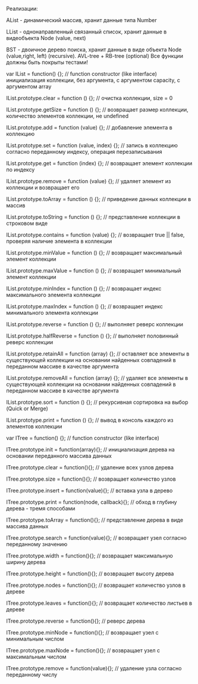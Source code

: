 Реализации:


AList - динамический массив, хранит данные типа Number

LList - однонаправленный связанный список, хранит данные в видеобъекта Node (value, next)

BST - двоичное дерево поиска, хранит данные в виде объекта Node (value,right, left) (recursive). AVL-tree + RB-tree (optional)
Все функции должны быть покрыты тестами!

var IList = function() {}; // function constructor (like interface) инициализация коллекции, без аргумента, с аргументом capacity, с аргументом array

IList.prototype.clear = function () {}; // очистка коллекции, size = 0

IList.prototype.getSize = function () {}; // возвращает размер коллекции,
количество элементов коллекции, не undefined

IList.prototype.add = function (value) {}; // добавление элемента в коллекцию

IList.prototype.set = function (value, index) {}; // запись в коллекцию согласно
переданному индексу, операция перезаписывания

IList.prototype.get = function (index) {}; // возвращает элемент коллекции по
индексу

IList.prototype.remove = function (value) {}; // удаляет элемент из коллекции и
возвращает его

IList.prototype.toArray = function () {}; // приведение данных коллекции в
массив

IList.prototype.toString = function () {}; // представление коллекции в
строковом виде

IList.prototype.contains = function (value) {}; // возвращает true || false,
проверяя наличие элемента в коллекции

IList.prototype.minValue = function () {}; // возвращает максимальный элемент
коллекции

IList.prototype.maxValue = function () {}; // возвращает минимальный элемент
коллекции

IList.prototype.minIndex = function () {}; // возвращает индекс максимального
элемента коллекции

IList.prototype.maxIndex = function () {}; // возвращает индекс минимального
элемента коллекции

IList.prototype.reverse = function () {}; // выполняет реверс коллекции

IList.prototype.halfReverse = function () {}; // выполняет половинный реверс
коллекции

IList.prototype.retainAll = function (array) {}; // оставляет все элементы в
существующей коллекции на основании найденных совпадений в переданном
массиве в качестве аргумента

IList.prototype.removeAll = function (array) {}; // удаляет все элементы в
существующей коллекции на основании найденных совпадений в переданном
массиве в качестве аргумента

IList.prototype.sort = function () {}; // рекурсивная сортировка на выбор (Quick
or Merge)

IList.prototype.print = function () {}; // вывод в консоль каждого из элементов
коллекции

var ITree = function() {}; // function constructor (like interface)

ITree.prototype.init = function(array){}; // инициализация дерева на основании
переданного массива данных

ITree.prototype.clear = function(){}; // удаление всех узлов дерева

ITree.prototype.size = function(){}; // возвращает количество узлов

ITree.prototype.insert = function(value){}; // вставка узла в дерево

ITree.prototype.print = function(node, callback){}; // обход в глубину дерева -
тремя способами

ITree.prototype.toArray = function(){}; // представление дерева в виде массива
данных

ITree.prototype.search = function(value){}; // возвращает узел согласно
переданному значению

ITree.prototype.width = function(){}; // возвращает максимальную ширину
дерева

ITree.prototype.height = function(){}; // возвращает высоту дерева

ITree.prototype.nodes = function(){}; // возвращает количество узлов в дереве

ITree.prototype.leaves = function(){}; // возвращает количество листьев в
дереве

ITree.prototype.reverse = function(){}; // реверс дерева

ITree.prototype.minNode = function(){}; // возвращает узел с минимальным
числом

ITree.prototype.maxNode = function(){}; // возвращает узел с максимальным
числом

ITree.prototype.remove = function(value){}; // удаление узла согласно
переданному числу


